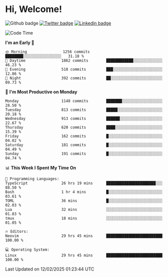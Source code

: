   # Hi, Welcome!
  ![Github badge](https://img.shields.io/github/followers/kraken-afk.svg?style=social&label=Follow&maxAge=2592000)
  [![Twitter badge](https://img.shields.io/badge/-Twitter-00acee?style=flat-square&logo=Twitter&logoColor=white)](https://twitter.com/trshppl)
  [![Linkedin badge](https://img.shields.io/badge/LinkedIn-0077B5?style=flat-square&logo=linkedin&logoColor=white)](https://www.linkedin.com/in/noveanrer)
<!--START_SECTION:waka-->
![Code Time](http://img.shields.io/badge/Code%20Time-770%20hrs%2047%20mins-blue)

**I'm an Early 🐤** 

```text
🌞 Morning                1256 commits        ████████░░░░░░░░░░░░░░░░░   31.18 % 
🌆 Daytime                1862 commits        ████████████░░░░░░░░░░░░░   46.23 % 
🌃 Evening                518 commits         ███░░░░░░░░░░░░░░░░░░░░░░   12.86 % 
🌙 Night                  392 commits         ██░░░░░░░░░░░░░░░░░░░░░░░   09.73 % 
```
📅 **I'm Most Productive on Monday** 

```text
Monday                   1148 commits        ███████░░░░░░░░░░░░░░░░░░   28.50 % 
Tuesday                  813 commits         █████░░░░░░░░░░░░░░░░░░░░   20.18 % 
Wednesday                913 commits         ██████░░░░░░░░░░░░░░░░░░░   22.67 % 
Thursday                 620 commits         ████░░░░░░░░░░░░░░░░░░░░░   15.39 % 
Friday                   162 commits         █░░░░░░░░░░░░░░░░░░░░░░░░   04.02 % 
Saturday                 181 commits         █░░░░░░░░░░░░░░░░░░░░░░░░   04.49 % 
Sunday                   191 commits         █░░░░░░░░░░░░░░░░░░░░░░░░   04.74 % 
```


📊 **This Week I Spent My Time On** 

```text
💬 Programming Languages: 
TypeScript               26 hrs 19 mins      ██████████████████████░░░   88.50 % 
Bash                     1 hr 4 mins         █░░░░░░░░░░░░░░░░░░░░░░░░   03.61 % 
TOML                     36 mins             █░░░░░░░░░░░░░░░░░░░░░░░░   02.03 % 
Lua                      32 mins             ░░░░░░░░░░░░░░░░░░░░░░░░░   01.83 % 
tmux                     18 mins             ░░░░░░░░░░░░░░░░░░░░░░░░░   01.05 % 

🔥 Editors: 
Neovim                   29 hrs 45 mins      █████████████████████████   100.00 % 

💻 Operating System: 
Linux                    29 hrs 45 mins      █████████████████████████   100.00 % 
```


 Last Updated on 12/02/2025 01:23:44 UTC
<!--END_SECTION:waka-->